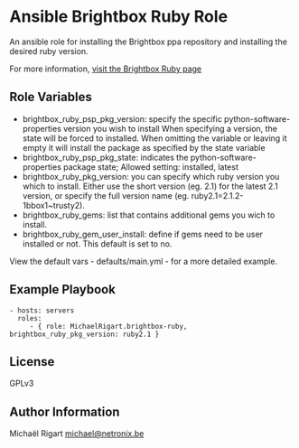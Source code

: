 Ansible Brightbox Ruby Role
===========================

An ansible role for installing the Brightbox ppa repository and installing the desired ruby version.
 
For more information, [visit the Brightbox Ruby page](http://brightbox.com/docs/ruby/ubuntu/)

Role Variables
--------------

- brightbox_ruby_psp_pkg_version: specify the specific python-software-properties version you wish to install
When specifying a version, the state will be forced to installed. When omitting the variable or leaving it empty
it will install the package as specified by the state variable
- brightbox_ruby_psp_pkg_state: indicates the python-software-properties package state; Allowed setting: installed, latest
- brightbox_ruby_pkg_version: you can specify which ruby version you which to install. Either use the short version (eg. 2.1) for the 
latest 2.1 version, or specify the full version name (eg. ruby2.1=2.1.2-1bbox1~trusty2).
- brightbox_ruby_gems: list that contains additional gems you wich to install.
- brightbox_ruby_gem_user_install: define if gems need to be user installed or not. This default is set to no.

View the default vars - defaults/main.yml - for a more detailed example.

Example Playbook
----------------

    - hosts: servers
      roles:
         - { role: MichaelRigart.brightbox-ruby, brightbox_ruby_pkg_version: ruby2.1 }

License
-------

GPLv3

Author Information
------------------

Michaël Rigart <michael@netronix.be>